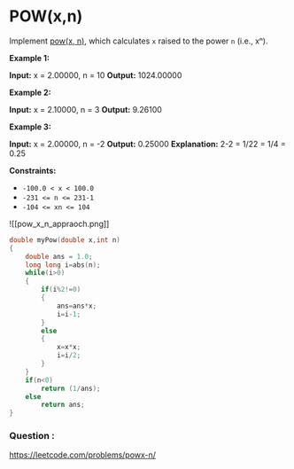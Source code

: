 # POW(x,n)

Implement [pow(x, n)](http://www.cplusplus.com/reference/valarray/pow/), which calculates `x` raised to the power `n` (i.e., xⁿ).

**Example 1:**

**Input:** x = 2.00000, n = 10
**Output:** 1024.00000

**Example 2:**

**Input:** x = 2.10000, n = 3
**Output:** 9.26100

**Example 3:**

**Input:** x = 2.00000, n = -2
**Output:** 0.25000
**Explanation:** 2-2 = 1/22 = 1/4 = 0.25

**Constraints:**

- `-100.0 < x < 100.0`
- `-231 <= n <= 231-1`
- `-104 <= xn <= 104`

![[pow_x_n_appraoch.png]]

```cpp
double myPow(double x,int n)
{
    double ans = 1.0;
    long long i=abs(n);
    while(i>0)
    {
        if(i%2!=0)
        {
            ans=ans*x;
            i=i-1;
        }
        else
        {
            x=x*x;
            i=i/2;
        }
    }
    if(n<0)
        return (1/ans);
    else
        return ans;
}
```

### Question :

https://leetcode.com/problems/powx-n/
